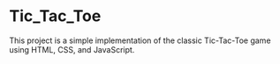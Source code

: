 # Tic_Tac_Toe

This project is a simple implementation of the classic Tic-Tac-Toe game using HTML, CSS, and JavaScript.
